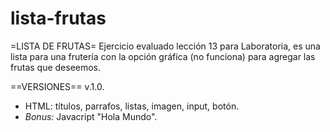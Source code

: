# lista-frutas
=LISTA DE FRUTAS=
Ejercicio evaluado lección 13 para Laboratoria, es una lista para una frutería con la opción gráfica (no funciona) para agregar las frutas que deseemos.

==VERSIONES== 
v.1.0.
- HTML: títulos, parrafos, listas, imagen, input, botón.
- *Bonus:* Javacript "Hola Mundo".
